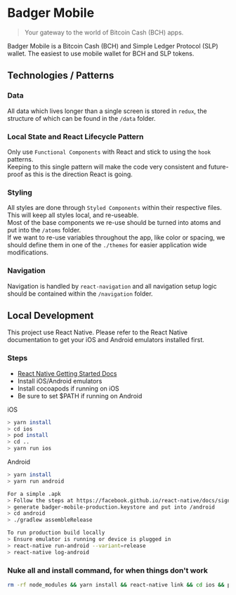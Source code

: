 # Badger Mobile

> Your gateway to the world of Bitcoin Cash (BCH) apps.

Badger Mobile is a Bitcoin Cash (BCH) and Simple Ledger Protocol (SLP) wallet. The easiest to use mobile wallet for BCH and SLP tokens.

## Technologies / Patterns

### Data

All data which lives longer than a single screen is stored in `redux`, the structure of which can be found in the `/data` folder.

### Local State and React Lifecycle Pattern

Only use `Functional Components` with React and stick to using the `hook` patterns.  
Keeping to this single pattern will make the code very consistent and future-proof as this is the direction React is going.

### Styling

All styles are done through `Styled Components` within their respective files. This will keep all styles local, and re-useable.  
Most of the base components we re-use should be turned into atoms and put into the `/atoms` folder.  
If we want to re-use variables throughout the app, like color or spacing, we should define them in one of the `./themes` for easier application wide modifications.

### Navigation

Navigation is handled by `react-navigation` and all navigation setup logic should be contained within the `/navigation` folder.

## Local Development

This project use React Native. Please refer to the React Native documentation to get your iOS and Android emulators installed first.

### Steps

- [React Native Getting Started Docs](https://facebook.github.io/react-native/docs/getting-started)
- Install iOS/Android emulators
- Install cocoapods if running on iOS
- Be sure to set \$PATH if running on Android

iOS

```bash
> yarn install
> cd ios
> pod install
> cd ..
> yarn run ios
```

Android

```bash
> yarn install
> yarn run android

For a simple .apk
> Follow the steps at https://facebook.github.io/react-native/docs/signed-apk-android
> generate badger-mobile-production.keystore and put into /android
> cd android
> ./gradlew assembleRelease

To run production build locally
> Ensure emulator is running or device is plugged in
> react-native run-android --variant=release
> react-native log-android
```

### Nuke all and install command, for when things don't work

```bash
rm -rf node_modules && yarn install && react-native link && cd ios && pod install && cd .. && yarn run ios
```
